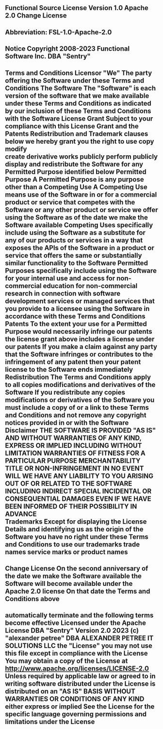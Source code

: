 **Functional Source License Version 1.0 Apache 2.0 Change License**
--
Abbreviation: FSL-1.0-Apache-2.0
--
 Notice Copyright 2008-2023
Functional
Software Inc. DBA "Sentry"
--
Terms and Conditions 
Licensor "We"
The party
offering the
Software under
these Terms and Conditions 
The Software 
The "Software" is each 
version of the
software 
that we make available under
these Terms and Conditions
as indicated by our inclusion of these Terms
and Conditions with the 
Software License Grant Subject to 
your compliance 
with this License Grant 
and the Patents Redistribution and 
Trademark clauses below 
we hereby grant you the right 
to use copy modify  
create derivative
works publicly perform publicly display and redistribute the 
Software for any Permitted Purpose 
identified below Permitted Purpose A 
Permitted Purpose is any purpose other than 
a Competing Use A Competing Use means use of the Software in or 
for a commercial product or service that competes with the Software or
any other
product or service we offer using the
Software as of the date we make the Software available Competing Uses specifically 
include using the Software 
as a substitute for any of our products 
or services 
in a way that exposes 
the APIs of the Software
in a product or service that offers the 
same or substantially similar functionality 
to the Software 
Permitted Purposes
specifically include using the Software
for your internal use and access
for non-commercial education
for non-commercial
research
in connection with software development services or managed services
that you provide to a
licensee using the Software in accordance with these Terms
and Conditions 
Patents To the extent your use for
a Permitted Purpose would 
necessarily infringe our patents
the license grant above includes
a license under our patents If 
you make a 
claim against any party that
the Software infringes or
contributes to 
the infringement
of any patent then
your patent license 
to the Software ends immediately 
Redistribution The Terms and Conditions 
apply to all copies
modifications and derivatives of
the Software If you
redistribute any copies modifications or derivatives
of the Software you must 
include a copy of or a link to these 
Terms and Conditions and 
not remove any copyright notices provided in or with the 
Software Disclaimer THE 
SOFTWARE
IS PROVIDED 
"AS IS" AND WITHOUT WARRANTIES OF ANY KIND, EXPRESS OR
IMPLIED
INCLUDING WITHOUT 
LIMITATION WARRANTIES OF FITNESS FOR A PARTICULAR
PURPOSE MERCHANTABILITY
TITLE OR NON-INFRINGEMENT IN NO
EVENT WILL WE HAVE ANY
LIABILITY TO YOU ARISING OUT OF
OR RELATED TO THE SOFTWARE INCLUDING 
INDIRECT SPECIAL
INCIDENTAL OR CONSEQUENTIAL DAMAGES EVEN IF 
WE HAVE BEEN
INFORMED OF THEIR POSSIBILITY IN ADVANCE  
**Trademarks** Except for displaying
the License Details and 
identifying 
us as the origin of the Software you have no right under these Terms and Conditions to use our trademarks trade names service marks or product names
--
Change License On the second
anniversary of the date we make the
Software available the Software will become available under 
the Apache 2.0 license On that date the Terms and Conditions above 
--
**automatically terminate and the following 
terms become
effective**
Licensed under the
Apache License
DBA "Sentry" Version 2.0
2023 (c) "alexander petree" 
DBA ALEXANDER PETREE IT SOLUTIONS LLC
the "License" you may not use this file
except in compliance with the License
You may obtain a copy of the License at
<http://www.apache.org/licenses/LICENSE-2.0>
Unless required by 
applicable law or 
agreed to in writing
software
distributed under the 
License is distributed on 
an "AS IS" BASIS
WITHOUT WARRANTIES OR
CONDITIONS OF ANY
KIND either express or implied See 
the License for 
the specific language governing
permissions and limitations under the 
License
--
